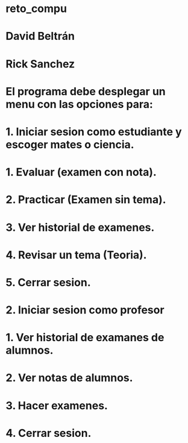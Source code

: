 # reto_compu
# David Beltrán
# Rick Sanchez
# El programa debe desplegar un menu con las opciones para: 
#   1. Iniciar sesion como estudiante y escoger mates o ciencia.
#       1. Evaluar (examen con  nota).
#       2. Practicar (Examen sin tema).
#       3. Ver historial de examenes.
#       4. Revisar un tema (Teoria).
#       5. Cerrar sesion.
#   2. Iniciar sesion como profesor
#       1. Ver historial de examanes de alumnos.
#       2. Ver notas de alumnos.
#       3. Hacer examenes.
#       4. Cerrar sesion.